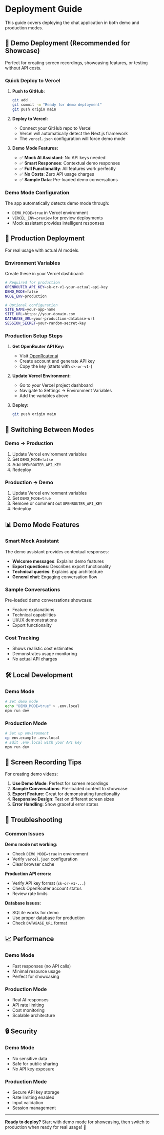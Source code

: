 # Deployment Guide

This guide covers deploying the chat application in both demo and production modes.

## 🎯 Demo Deployment (Recommended for Showcase)

Perfect for creating screen recordings, showcasing features, or testing without API costs.

### Quick Deploy to Vercel

1. **Push to GitHub:**
   ```bash
   git add .
   git commit -m "Ready for demo deployment"
   git push origin main
   ```

2. **Deploy to Vercel:**
   - Connect your GitHub repo to Vercel
   - Vercel will automatically detect the Next.js framework
   - The `vercel.json` configuration will force demo mode

3. **Demo Mode Features:**
   - ✅ **Mock AI Assistant**: No API keys needed
   - ✅ **Smart Responses**: Contextual demo responses
   - ✅ **Full Functionality**: All features work perfectly
   - ✅ **No Costs**: Zero API usage charges
   - ✅ **Sample Data**: Pre-loaded demo conversations

### Demo Mode Configuration

The app automatically detects demo mode through:
- `DEMO_MODE=true` in Vercel environment
- `VERCEL_ENV=preview` for preview deployments
- Mock assistant provides intelligent responses

## 🚀 Production Deployment

For real usage with actual AI models.

### Environment Variables

Create these in your Vercel dashboard:

```bash
# Required for production
OPENROUTER_API_KEY=sk-or-v1-your-actual-api-key
DEMO_MODE=false
NODE_ENV=production

# Optional configuration
SITE_NAME=your-app-name
SITE_URL=https://your-domain.com
DATABASE_URL=your-production-database-url
SESSION_SECRET=your-random-secret-key
```

### Production Setup Steps

1. **Get OpenRouter API Key:**
   - Visit [OpenRouter.ai](https://openrouter.ai/keys)
   - Create account and generate API key
   - Copy the key (starts with `sk-or-v1-`)

2. **Update Vercel Environment:**
   - Go to your Vercel project dashboard
   - Navigate to Settings → Environment Variables
   - Add the variables above

3. **Deploy:**
   ```bash
   git push origin main
   ```

## 🔄 Switching Between Modes

### Demo → Production
1. Update Vercel environment variables
2. Set `DEMO_MODE=false`
3. Add `OPENROUTER_API_KEY`
4. Redeploy

### Production → Demo
1. Update Vercel environment variables
2. Set `DEMO_MODE=true`
3. Remove or comment out `OPENROUTER_API_KEY`
4. Redeploy

## 📊 Demo Mode Features

### Smart Mock Assistant
The demo assistant provides contextual responses:
- **Welcome messages**: Explains demo features
- **Export questions**: Describes export functionality
- **Technical queries**: Explains app architecture
- **General chat**: Engaging conversation flow

### Sample Conversations
Pre-loaded demo conversations showcase:
- Feature explanations
- Technical capabilities
- UI/UX demonstrations
- Export functionality

### Cost Tracking
- Shows realistic cost estimates
- Demonstrates usage monitoring
- No actual API charges

## 🛠️ Local Development

### Demo Mode
```bash
# Set demo mode
echo "DEMO_MODE=true" > .env.local
npm run dev
```

### Production Mode
```bash
# Set up environment
cp env.example .env.local
# Edit .env.local with your API key
npm run dev
```

## 📱 Screen Recording Tips

For creating demo videos:

1. **Use Demo Mode**: Perfect for screen recordings
2. **Sample Conversations**: Pre-loaded content to showcase
3. **Export Feature**: Great for demonstrating functionality
4. **Responsive Design**: Test on different screen sizes
5. **Error Handling**: Show graceful error states

## 🔧 Troubleshooting

### Common Issues

**Demo mode not working:**
- Check `DEMO_MODE=true` in environment
- Verify `vercel.json` configuration
- Clear browser cache

**Production API errors:**
- Verify API key format (`sk-or-v1-...`)
- Check OpenRouter account status
- Review rate limits

**Database issues:**
- SQLite works for demo
- Use proper database for production
- Check `DATABASE_URL` format

## 📈 Performance

### Demo Mode
- Fast responses (no API calls)
- Minimal resource usage
- Perfect for showcasing

### Production Mode
- Real AI responses
- API rate limiting
- Cost monitoring
- Scalable architecture

## 🔒 Security

### Demo Mode
- No sensitive data
- Safe for public sharing
- No API key exposure

### Production Mode
- Secure API key storage
- Rate limiting enabled
- Input validation
- Session management

---

**Ready to deploy?** Start with demo mode for showcasing, then switch to production when ready for real usage! 🚀